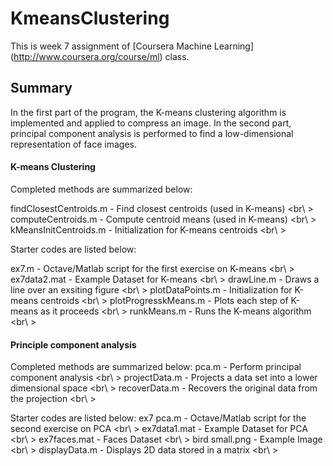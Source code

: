 KmeansClustering
================

This is week 7 assignment of [Coursera Machine Learning] (http://www.coursera.org/course/ml) class.

Summary
------
In the first part of the program, the K-means clustering algorithm is implemented and applied to compress an image. In the second part, principal component analysis is performed to find a low-dimensional representation of face images.

#### K-means Clustering
Completed methods are summarized below:

 findClosestCentroids.m - Find closest centroids (used in K-means) <br\ >
 computeCentroids.m - Compute centroid means (used in K-means) <br\ >
 kMeansInitCentroids.m - Initialization for K-means centroids <br\ >

Starter codes are listed below:

ex7.m - Octave/Matlab script for the first exercise on K-means <br\ >
ex7data2.mat - Example Dataset for K-means <br\ >
drawLine.m - Draws a line over an exsiting figure <br\ >
plotDataPoints.m - Initialization for K-means centroids <br\ >
plotProgresskMeans.m - Plots each step of K-means as it proceeds <br\ >
runkMeans.m - Runs the K-means algorithm <br\ >

#### Principle component analysis
Completed methods are summarized below:
 pca.m - Perform principal component analysis <br\ >
 projectData.m - Projects a data set into a lower dimensional space <br\ >
 recoverData.m - Recovers the original data from the projection <br\ >
 
 Starter codes are listed below:
 ex7 pca.m - Octave/Matlab script for the second exercise on PCA <br\ >
 ex7data1.mat - Example Dataset for PCA <br\ >
 ex7faces.mat - Faces Dataset <br\ >
 bird small.png - Example Image <br\ >
 displayData.m - Displays 2D data stored in a matrix <br\ >